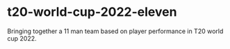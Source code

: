 # t20-world-cup-2022-eleven
Bringing together a 11 man team based on player performance in T20 world cup 2022.

